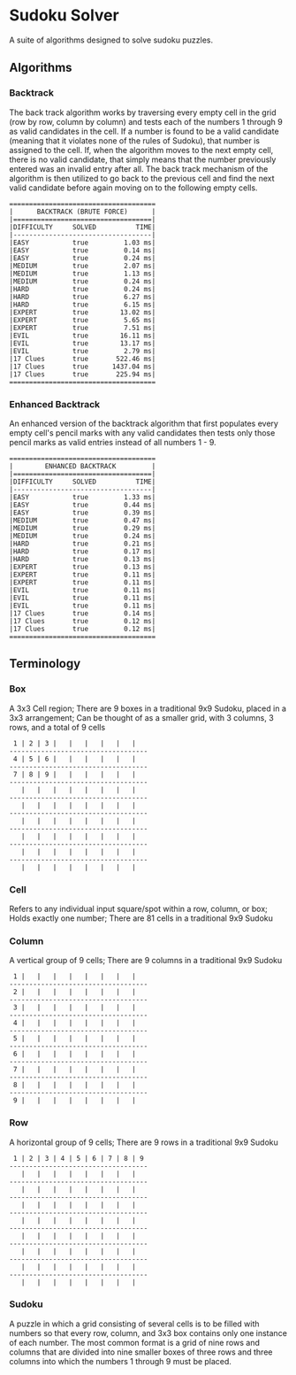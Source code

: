 # Sudoku Solver
A suite of algorithms designed to solve sudoku puzzles.

## Algorithms

### Backtrack
The back track algorithm works by traversing every empty cell in the grid (row by row, column by column) and tests each of the numbers 1 through 9 as valid candidates in the cell. If a number is found to be a valid candidate (meaning that it violates none of the rules of Sudoku), that number is assigned to the cell.
If, when the algorithm moves to the next empty cell, there is no valid candidate, that simply means that the number previously entered was an invalid entry after all. The back track mechanism of the algorithm is then utilized to go back to the previous cell and find the next valid candidate before again moving on to the following empty cells.
```
=====================================
|      BACKTRACK (BRUTE FORCE)      |
|===================================|
|DIFFICULTY     SOLVED          TIME|
|-----------------------------------|
|EASY           true         1.03 ms|
|EASY           true         0.14 ms|
|EASY           true         0.24 ms|
|MEDIUM         true         2.07 ms|
|MEDIUM         true         1.13 ms|
|MEDIUM         true         0.24 ms|
|HARD           true         0.24 ms|
|HARD           true         6.27 ms|
|HARD           true         6.15 ms|
|EXPERT         true        13.02 ms|
|EXPERT         true         5.65 ms|
|EXPERT         true         7.51 ms|
|EVIL           true        16.11 ms|
|EVIL           true        13.17 ms|
|EVIL           true         2.79 ms|
|17 Clues       true       522.46 ms|
|17 Clues       true      1437.04 ms|
|17 Clues       true       225.94 ms|
=====================================
```

### Enhanced Backtrack
An enhanced version of the backtrack algorithm that first populates every empty cell's pencil marks with any valid candidates then tests only those pencil marks as valid entries instead of all numbers 1 - 9.
```
=====================================
|        ENHANCED BACKTRACK         |
|===================================|
|DIFFICULTY     SOLVED          TIME|
|-----------------------------------|
|EASY           true         1.33 ms|
|EASY           true         0.44 ms|
|EASY           true         0.39 ms|
|MEDIUM         true         0.47 ms|
|MEDIUM         true         0.29 ms|
|MEDIUM         true         0.24 ms|
|HARD           true         0.21 ms|
|HARD           true         0.17 ms|
|HARD           true         0.13 ms|
|EXPERT         true         0.13 ms|
|EXPERT         true         0.11 ms|
|EXPERT         true         0.11 ms|
|EVIL           true         0.11 ms|
|EVIL           true         0.11 ms|
|EVIL           true         0.11 ms|
|17 Clues       true         0.14 ms|
|17 Clues       true         0.12 ms|
|17 Clues       true         0.12 ms|
=====================================
```

## Terminology

### Box
A 3x3 Cell region; There are 9 boxes in a traditional 9x9 Sudoku, placed in a 3x3 arrangement; Can be thought of as a smaller grid, with 3 columns, 3 rows, and a total of 9 cells

```
 1 | 2 | 3 |   |   |   |   |   | 
-----------------------------------
 4 | 5 | 6 |   |   |   |   |   |
-----------------------------------
 7 | 8 | 9 |   |   |   |   |   |
-----------------------------------
   |   |   |   |   |   |   |   |
-----------------------------------
   |   |   |   |   |   |   |   |
-----------------------------------
   |   |   |   |   |   |   |   |
-----------------------------------
   |   |   |   |   |   |   |   |
-----------------------------------
   |   |   |   |   |   |   |   |
-----------------------------------
   |   |   |   |   |   |   |   |
```

### Cell
Refers to any individual input square/spot within a row, column, or box; Holds exactly one number; There are 81 cells in a traditional 9x9 Sudoku

### Column
A vertical group of 9 cells; There are 9 columns in a traditional 9x9 Sudoku

```
 1 |   |   |   |   |   |   |   | 
-----------------------------------
 2 |   |   |   |   |   |   |   |
-----------------------------------
 3 |   |   |   |   |   |   |   |
-----------------------------------
 4 |   |   |   |   |   |   |   |
-----------------------------------
 5 |   |   |   |   |   |   |   |
-----------------------------------
 6 |   |   |   |   |   |   |   |
-----------------------------------
 7 |   |   |   |   |   |   |   |
-----------------------------------
 8 |   |   |   |   |   |   |   |
-----------------------------------
 9 |   |   |   |   |   |   |   |
```

### Row
A horizontal group of 9 cells; There are 9 rows in a traditional 9x9 Sudoku

```
 1 | 2 | 3 | 4 | 5 | 6 | 7 | 8 | 9
-----------------------------------
   |   |   |   |   |   |   |   |
-----------------------------------
   |   |   |   |   |   |   |   |
-----------------------------------
   |   |   |   |   |   |   |   |
-----------------------------------
   |   |   |   |   |   |   |   |
-----------------------------------
   |   |   |   |   |   |   |   |
-----------------------------------
   |   |   |   |   |   |   |   |
-----------------------------------
   |   |   |   |   |   |   |   |
-----------------------------------
   |   |   |   |   |   |   |   |
```

### Sudoku
A puzzle in which a grid consisting of several cells is to be filled with numbers so that every row, column, and 3x3 box contains only one instance of each number. The most common format is a grid of nine rows and columns that are divided into nine smaller boxes of three rows and three columns into which the numbers 1 through 9 must be placed.
